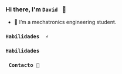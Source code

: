 ### Hi there, I'm ``` David  ``` 👋



- 🔭 I’m  a mechatronics engineering student.





### ``` Habilidades  ⚡ ``` 


### ``` Habilidades   ``` 


### ```  Contacto 💬 ``` 



<!--
**Davidgonza12/Davidgonza12** is a ✨ _special_ ✨ repository because its `README.md` (this file) appears on your GitHub profile.

Here are some ideas to get you started:

- 🔭 I’m currently working on ...
- 🌱 I’m currently learning ...
- 👯 I’m looking to collaborate on ...
- 🤔 I’m looking for help with ...
- 💬 Ask me about ...
- 📫 How to reach me: ...
- 😄 Pronouns: ...
- ⚡ Fun fact: ...
-->
